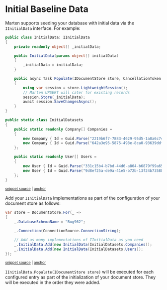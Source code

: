# Initial Baseline Data

Marten supports seeding your database with initial data via the `IInitialData` interface. For example:

<!-- snippet: sample_initial-data -->
<a id='snippet-sample_initial-data'></a>
```cs
public class InitialData: IInitialData
{
    private readonly object[] _initialData;

    public InitialData(params object[] initialData)
    {
        _initialData = initialData;
    }

    public async Task Populate(IDocumentStore store, CancellationToken cancellation)
    {
        using var session = store.LightweightSession();
        // Marten UPSERT will cater for existing records
        session.Store(_initialData);
        await session.SaveChangesAsync();
    }
}

public static class InitialDatasets
{
    public static readonly Company[] Companies =
    {
        new Company { Id = Guid.Parse("2219b6f7-7883-4629-95d5-1a8a6c74b244"), Name = "Netram Ltd." },
        new Company { Id = Guid.Parse("642a3e95-5875-498e-8ca0-93639ddfebcd"), Name = "Acme Inc." }
    };

    public static readonly User[] Users =
    {
        new User { Id = Guid.Parse("331c15b4-b7bd-44d6-a804-b6879f99a65f"),FirstName = "Danger" , LastName = "Mouse" },
        new User { Id = Guid.Parse("9d8ef25a-de9a-41e5-b72b-13f24b735883"), FirstName = "Speedy" , LastName = "Gonzales" }
    };
}
```
<sup><a href='https://github.com/JasperFx/marten/blob/master/src/DocumentDbTests/Bugs/Bug_962_initial_data_populate_causing_null_ref_ex.cs#L51-L85' title='Snippet source file'>snippet source</a> | <a href='#snippet-sample_initial-data' title='Start of snippet'>anchor</a></sup>
<!-- endSnippet -->

Add your `IInitialData` implementations as part of the configuration of your document store as follows:

<!-- snippet: sample_configuring-initial-data -->
<a id='snippet-sample_configuring-initial-data'></a>
```cs
var store = DocumentStore.For(_ =>
{
    _.DatabaseSchemaName = "Bug962";

    _.Connection(ConnectionSource.ConnectionString);

    // Add as many implementations of IInitialData as you need
    _.InitialData.Add(new InitialData(InitialDatasets.Companies));
    _.InitialData.Add(new InitialData(InitialDatasets.Users));
});
```
<sup><a href='https://github.com/JasperFx/marten/blob/master/src/DocumentDbTests/Bugs/Bug_962_initial_data_populate_causing_null_ref_ex.cs#L18-L29' title='Snippet source file'>snippet source</a> | <a href='#snippet-sample_configuring-initial-data' title='Start of snippet'>anchor</a></sup>
<!-- endSnippet -->

`IInitialData.Populate(IDocumentStore store)` will be executed for each configured entry as part of the initialization of your document store. They will be executed in the order they were added.
